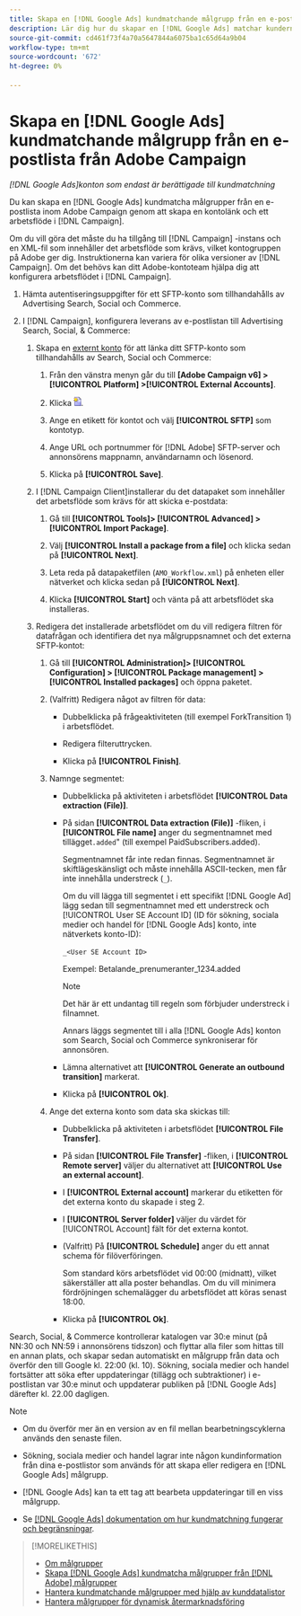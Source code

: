 ```yaml
---
title: Skapa en [!DNL Google Ads] kundmatchande målgrupp från en e-postlista från Adobe Campaign
description: Lär dig hur du skapar en [!DNL Google Ads] matchar kunderna utifrån en befintlig e-postlista från Adobe Campaign.
source-git-commit: cd461f73f4a70a5647844a6075ba1c65d64a9b04
workflow-type: tm+mt
source-wordcount: '672'
ht-degree: 0%

---
```


# Skapa en [!DNL Google Ads] kundmatchande målgrupp från en e-postlista från Adobe Campaign

*[!DNL Google Ads]konton som endast är berättigade till kundmatchning*

Du kan skapa en [!DNL Google Ads] kundmatcha målgrupper från en e-postlista inom Adobe Campaign genom att skapa en kontolänk och ett arbetsflöde i [!DNL Campaign].

Om du vill göra det måste du ha tillgång till [!DNL Campaign] -instans och en XML-fil som innehåller det arbetsflöde som krävs, vilket kontogruppen på Adobe ger dig. Instruktionerna kan variera för olika versioner av [!DNL Campaign]. Om det behövs kan ditt Adobe-kontoteam hjälpa dig att konfigurera arbetsflödet i [!DNL Campaign].

1. Hämta autentiseringsuppgifter för ett SFTP-konto som tillhandahålls av Advertising Search, Social och Commerce.

1. I [!DNL Campaign], konfigurera leverans av e-postlistan till Advertising Search, Social, &amp; Commerce:

   1. Skapa en [externt konto](https://experienceleague.adobe.com/docs/campaign-standard/using/administrating/application-settings/external-accounts.html) för att länka ditt SFTP-konto som tillhandahålls av Search, Social och Commerce:

      1. Från den vänstra menyn går du till **\[Adobe Campaign v6\] > [!UICONTROL Platform] >[!UICONTROL External Accounts]**.

      1. Klicka ![Skapa konto](/help/search-social-commerce/assets/campaign-create-account.png "Skapa konto").

      1. Ange en etikett för kontot och välj **[!UICONTROL SFTP]** som kontotyp.

      1. Ange URL och portnummer för [!DNL Adobe] SFTP-server och annonsörens mappnamn, användarnamn och lösenord.

      1. Klicka på **[!UICONTROL Save]**.
   1. I [!DNL Campaign Client]installerar du det datapaket som innehåller det arbetsflöde som krävs för att skicka e-postdata:

      1. Gå till **[!UICONTROL Tools]> [!UICONTROL Advanced] >[!UICONTROL Import Package]**.

      1. Välj **[!UICONTROL Install a package from a file]** och klicka sedan på **[!UICONTROL Next]**.

      1. Leta reda på datapaketfilen (`AMO_Workflow.xml`) på enheten eller nätverket och klicka sedan på **[!UICONTROL Next]**.

      1. Klicka **[!UICONTROL Start]** och vänta på att arbetsflödet ska installeras.
   1. Redigera det installerade arbetsflödet om du vill redigera filtren för datafrågan och identifiera det nya målgruppsnamnet och det externa SFTP-kontot:

      1. Gå till **[!UICONTROL Administration]> [!UICONTROL Configuration] > [!UICONTROL Package management] >[!UICONTROL Installed packages]** och öppna paketet.

      1. (Valfritt) Redigera något av filtren för data:

         * Dubbelklicka på frågeaktiviteten (till exempel ForkTransition 1) i arbetsflödet.

         * Redigera filteruttrycken.

         * Klicka på **[!UICONTROL Finish]**.
      1. Namnge segmentet:

         * Dubbelklicka på aktiviteten i arbetsflödet **[!UICONTROL Data extraction (File)]**.

         * På sidan **[!UICONTROL Data extraction (File)]** -fliken, i **[!UICONTROL File name]** anger du segmentnamnet med tillägget`.added`&quot; (till exempel PaidSubscribers.added).

            Segmentnamnet får inte redan finnas. Segmentnamnet är skiftlägeskänsligt och måste innehålla ASCII-tecken, men får inte innehålla understreck (`_`).

            Om du vill lägga till segmentet i ett specifikt [!DNL Google Ad] lägg sedan till segmentnamnet med ett understreck och [!UICONTROL User SE Account ID] (ID för sökning, sociala medier och handel för [!DNL Google Ads] konto, inte nätverkets konto-ID):

            `_<User SE Account ID>`

            Exempel: Betalande_prenumeranter_1234.added

            >[!NOTE]
            >
            >Det här är ett undantag till regeln som förbjuder understreck i filnamnet.

            Annars läggs segmentet till i alla [!DNL Google Ads] konton som Search, Social och Commerce synkroniserar för annonsören.

         * Lämna alternativet att **[!UICONTROL Generate an outbound transition]** markerat.

         * Klicka på **[!UICONTROL Ok]**.
      1. Ange det externa konto som data ska skickas till:

         * Dubbelklicka på aktiviteten i arbetsflödet **[!UICONTROL File Transfer]**.

         * På sidan **[!UICONTROL File Transfer]** -fliken, i **[!UICONTROL Remote server]** väljer du alternativet att **[!UICONTROL Use an external account]**.

         * I **[!UICONTROL External account]** markerar du etiketten för det externa konto du skapade i steg 2.

         * I **[!UICONTROL Server folder]** väljer du värdet för [!UICONTROL Account] fält för det externa kontot.

         * (Valfritt) På **[!UICONTROL Schedule]** anger du ett annat schema för filöverföringen.

            Som standard körs arbetsflödet vid 00:00 (midnatt), vilket säkerställer att alla poster behandlas. Om du vill minimera fördröjningen schemalägger du arbetsflödet att köras senast 18:00.

         * Klicka på **[!UICONTROL Ok]**.





Search, Social, &amp; Commerce kontrollerar katalogen var 30:e minut (på NN:30 och NN:59 i annonsörens tidszon) och flyttar alla filer som hittas till en annan plats, och skapar sedan automatiskt en målgrupp från data och överför den till Google kl. 22:00 (kl. 10). Sökning, sociala medier och handel fortsätter att söka efter uppdateringar (tillägg och subtraktioner) i e-postlistan var 30:e minut och uppdaterar publiken på [!DNL Google Ads] därefter kl. 22.00 dagligen.

>[!NOTE]
>
>* Om du överför mer än en version av en fil mellan bearbetningscyklerna används den senaste filen.
>
>* Sökning, sociala medier och handel lagrar inte någon kundinformation från dina e-postlistor som används för att skapa eller redigera en [!DNL Google Ads] målgrupp.
>
>* [!DNL Google Ads] kan ta ett tag att bearbeta uppdateringar till en viss målgrupp.
>
>* Se [[!DNL Google Ads] dokumentation om hur kundmatchning fungerar och begränsningar](https://support.google.com/displayvideo/answer/9539301).


>[!MORELIKETHIS]
>
>* [Om målgrupper](audience-about.md)
>* [Skapa [!DNL Google Ads] kundmatcha målgrupper från [!DNL Adobe] målgrupper](google-audience-from-adobe-audience.md)
>* [Hantera kundmatchande målgrupper med hjälp av kunddatalistor](audience-from-customer-data-list.md)
>* [Hantera målgrupper för dynamisk återmarknadsföring](audience-dynamic-remarketing-manage.md)

